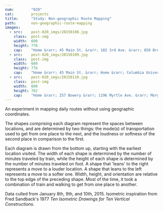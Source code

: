 ```yaml
---
num:        "020"
cat:        projects
title:      "Study: Non-geographic Route Mapping"
path:       non-geographic-route-mapping
images:
  - src:    post-020_imgs/20150108.jpg
    class:  post-img
    width:  600
    height: 776
    cap:    "Home &rarr; 45 Main St. &rarr; 102 3rd Ave. &rarr; 850 Broadway &rarr; Lorimer St. L"
  - src:    post-020_imgs/20150109.jpg
    class:  post-img
    width:  600
    height: 776
    cap:    "Home &rarr; 45 Main St. &rarr; Home &rarr; Columbia University &rarr; Home &rarr; 509 West 24th St. &rarr; 229 9th Ave. &rarr; 505 West 23rd St. &rarr; Home"
  - src:    post-020_imgs/20150110.jpg
    class:  post-img
    width:  600
    height: 782
    cap:    "Home &rarr; 257 Bowery &rarr; 1196 Myrtle Ave. &rarr; Morgan Ave. L &rarr; Home &rarr; 133 Wythe Ave. &rarr; Home"
---
```

An experiment in mapping daily routes without using geographic coordinates. 

The shapes comprising each diagram represent the spaces between locations, and are determined by two things: the mode(s) of transportation used to get from one place to the next, and the loudness or softness of the second place in comparison to the first. 

Each diagram is drawn from the bottom up, starting with the earliest location visited. The width of each shape is determined by the number of minutes traveled by train, while the height of each shape is determined by the number of minutes traveled on foot. A shape that 'leans' to the right represents a move to a louder location. A shape that leans to the left represents a move to a softer one. Width, height, and orientation are relative to the top edge of the preceding shape. Most of the time, it took a combination of train and walking to get from one place to another. 

Data culled from January 8th, 9th, and 10th, 2015. Isometric inspiration from Fred Sandback's 1977 _Ten Isometric Drawings for Ten Vertical Constructions_.
